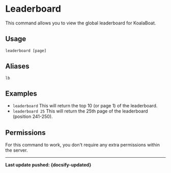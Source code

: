 # Leaderboard
This command allows you to view the global leaderboard for KoalaBoat.

## Usage
`leaderboard [page]`

## Aliases
`lb`

## Examples
- `leaderboard` This will return the top 10 (or page 1) of the leaderboard.
- `leaderboard 25` This will return the 25th page of the leaderboard (position 241-250).

## Permissions
For this command to work, you don't require any extra permissions within the server.

----

**Last update pushed: {docsify-updated}**